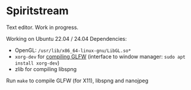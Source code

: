 # Spiritstream

Text editor. Work in progress.

Working on Ubuntu 22.04 / 24.04
Dependencies:
- OpenGL: `/usr/lib/x86_64-linux-gnu/LibGL.so*`
- `xorg-dev` for [compiling GLFW](https://www.glfw.org/docs/3.3/compile.html) (interface to window manager: `sudo apt install xorg-dev`)
- zlib for compiling libspng

Run `make` to compile GLFW (for X11), libspng and nanojpeg

